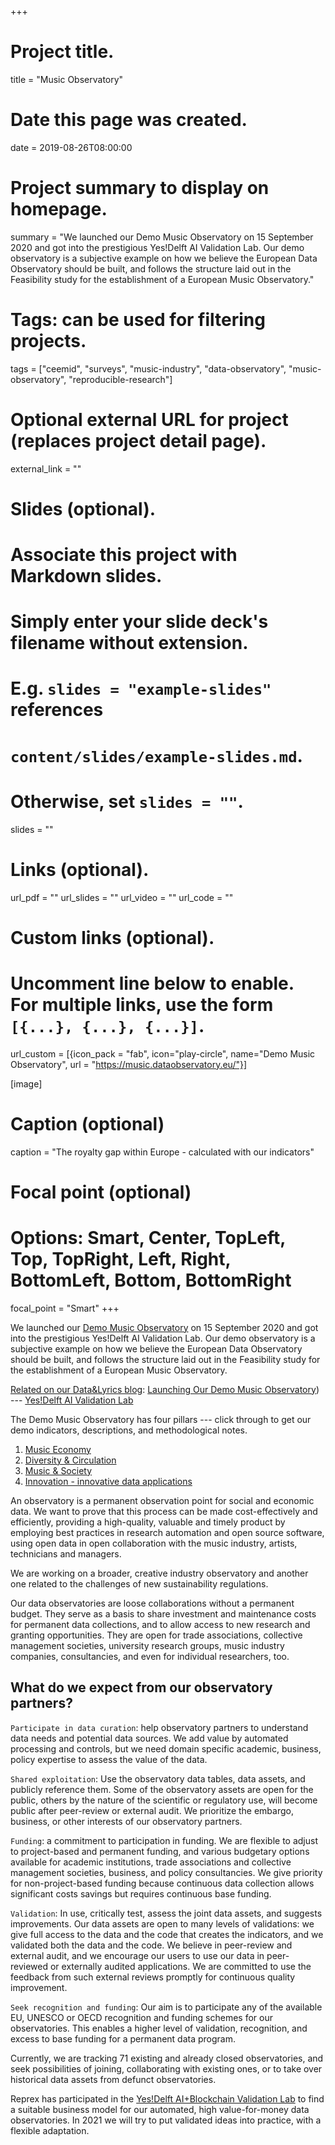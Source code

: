+++
# Project title.
title = "Music Observatory"

# Date this page was created.
date = 2019-08-26T08:00:00

# Project summary to display on homepage.
summary = "We launched our Demo Music Observatory on 15 September 2020 and got into the prestigious Yes!Delft AI Validation Lab. Our demo observatory is a subjective example on how we believe the European Data Observatory should be built, and follows the structure laid out in the Feasibility study for the establishment of a European Music Observatory."

# Tags: can be used for filtering projects.
tags = ["ceemid", "surveys", "music-industry", "data-observatory", "music-observatory", "reproducible-research"]

# Optional external URL for project (replaces project detail page).
external_link = ""

# Slides (optional).
#   Associate this project with Markdown slides.
#   Simply enter your slide deck's filename without extension.
#   E.g. `slides = "example-slides"` references 
#   `content/slides/example-slides.md`.
#   Otherwise, set `slides = ""`.
slides = ""

# Links (optional).
url_pdf = ""
url_slides = ""
url_video = ""
url_code = ""

# Custom links (optional).
#   Uncomment line below to enable. For multiple links, use the form `[{...}, {...}, {...}]`.
url_custom = [{icon_pack = "fab", icon="play-circle", name="Demo Music Observatory", url = "https://music.dataobservatory.eu/"}]

[image]
  # Caption (optional)
  caption = "The royalty gap within Europe - calculated with our indicators"
  
  # Focal point (optional)
  # Options: Smart, Center, TopLeft, Top, TopRight, Left, Right, BottomLeft, Bottom, BottomRight
  focal_point = "Smart"
+++

We launched our [Demo Music Observatory](https://music.dataobservatory.eu/) on 15 September 2020 and got into the prestigious Yes!Delft AI Validation Lab. Our demo observatory is a subjective example on how we believe the European Data Observatory should be built, and follows the structure laid out in the Feasibility study for the establishment of a European Music Observatory.

<span style="text-decoration:underline">Related on our Data&Lyrics blog</span>:
[Launching Our Demo Music Observatory](https://dataandlyrics.com/post/2020-09-15-music-observatory-launch/)) --- [Yes!Delft AI Validation Lab](https://dataandlyrics.com/post/2020-09-25-yesdelft-validation/)

The Demo Music Observatory has four pillars --- click through to get our demo indicators, descriptions, and methodological notes.

1. [Music Economy](https://data.music.dataobservatory.eu/music-economy.html) 
2. [Diversity & Circulation](https://data.music.dataobservatory.eu/music-diversity.html)
3. [Music & Society](https://data.music.dataobservatory.eu/music-society.html)
4. [Innovation - innovative data applications](https://data.music.dataobservatory.eu/innovation.html)

An observatory is a permanent observation point for social and economic data. We want to prove that this process can be made cost-effectively and efficiently, providing a high-quality, valuable and timely product by employing best practices in research automation and open source software, using open data in open collaboration with the music industry, artists, technicians and managers.

We are working on a broader, creative industry observatory and another one related to the challenges of new sustainability regulations.

Our data observatories are loose collaborations without a permanent budget.  They serve as a basis to share investment and maintenance costs for permanent data collections, and to allow access to new research and granting opportunities. They are open for trade associations, collective management societies, university research groups, music industry companies, consultancies, and even for individual researchers, too. 

## What do we expect from our observatory partners?

`Participate in data curation`: help observatory partners to understand data needs and potential data sources. We add value by automated processing and controls, but we need domain specific academic, business, policy expertise to assess the value of the data.

`Shared exploitation`: Use the observatory data tables, data assets, and publicly reference them.  Some of the observatory assets are open for the public, others by the nature of the scientific or regulatory use, will become public after peer-review or external audit.  We prioritize the embargo, business, or other interests of our observatory partners.

`Funding`: a commitment to participation in funding.  We are flexible to adjust to project-based and permanent funding, and various budgetary options available for academic institutions, trade associations and collective management societies, business, and policy consultancies. We give priority for non-project-based funding because continuous data collection allows significant costs savings but requires continuous base funding.

`Validation`: In use, critically test, assess the joint data assets, and suggests improvements. Our data assets are open to many levels of validations: we give full access to the data and the code that creates the indicators, and we validated both the data and the code. We believe in peer-review and external audit, and we encourage our users to use our data in peer-reviewed or externally audited applications. We are committed to use the feedback from such external reviews promptly for continuous quality improvement.

`Seek recognition and funding`: Our aim is to participate any of the available EU, UNESCO or OECD recognition and funding schemes for our observatories.  This enables a higher level of validation, recognition, and excess to base funding for a permanent data program.

Currently, we are tracking 71 existing and already closed observatories, and seek possibilities of joining, collaborating with existing ones, or to take over historical data assets from defunct observatories.

Reprex has participated in the [Yes!Delft AI+Blockchain Validation Lab](/post/2020-09-25-yesdelft-validation/) to find a suitable business model for our automated, high value-for-money data observatories. In 2021 we will try to put validated ideas into practice, with a flexible adaptation.
